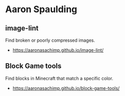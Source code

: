 # Aaron Spaulding

## image-lint

Find broken or poorly compressed images.

- https://aaronasachimp.github.io/image-lint/

## Block Game tools

Find blocks in Minecraft that match a specific color.

- https://aaronasachimp.github.io/block-game-tools/
